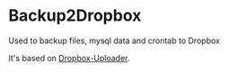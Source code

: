 Backup2Dropbox
==============

Used to backup files, mysql data and crontab to Dropbox

It's based on [Dropbox-Uploader](https://raw.github.com/andreafabrizi/Dropbox-Uploader/master/dropbox_uploader.sh).
